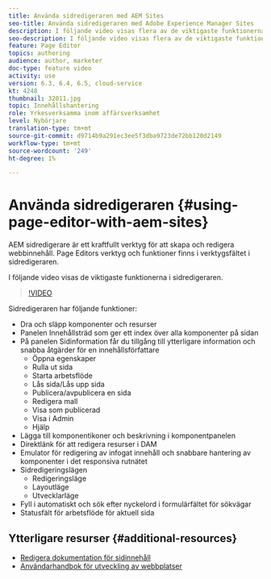 ```yaml
---
title: Använda sidredigeraren med AEM Sites
seo-title: Använda sidredigeraren med Adobe Experience Manager Sites
description: I följande video visas flera av de viktigaste funktionerna i Touch-UI Sites Editor i Adobe Experience Manager.
seo-description: I följande video visas flera av de viktigaste funktionerna i Touch-UI Sites Editor i Adobe Experience Manager.
feature: Page Editor
topics: authoring
audience: author, marketer
doc-type: feature video
activity: use
version: 6.3, 6.4, 6.5, cloud-service
kt: 4248
thumbnail: 32011.jpg
topic: Innehållshantering
role: Yrkesverksamma inom affärsverksamhet
level: Nybörjare
translation-type: tm+mt
source-git-commit: d9714b9a291ec3ee5f3dba9723de72bb120d2149
workflow-type: tm+mt
source-wordcount: '249'
ht-degree: 1%

---
```



# Använda sidredigeraren {#using-page-editor-with-aem-sites}

AEM sidredigerare är ett kraftfullt verktyg för att skapa och redigera webbinnehåll. Page Editors verktyg och funktioner finns i verktygsfältet i sidredigeraren.

I följande video visas de viktigaste funktionerna i sidredigeraren.

>[!VIDEO](https://video.tv.adobe.com/v/32011?quality=12&learn=on)

Sidredigeraren har följande funktioner:

* Dra och släpp komponenter och resurser
* Panelen Innehållsträd som ger ett index över alla komponenter på sidan
* På panelen Sidinformation får du tillgång till ytterligare information och snabba åtgärder för en innehållsförfattare
   * Öppna egenskaper
   * Rulla ut sida
   * Starta arbetsflöde
   * Lås sida/Lås upp sida
   * Publicera/avpublicera en sida
   * Redigera mall
   * Visa som publicerad
   * Visa i Admin
   * Hjälp
* Lägga till komponentikoner och beskrivning i komponentpanelen
* Direktlänk för att redigera resurser i DAM
* Emulator för redigering av infogat innehåll och snabbare hantering av komponenter i det responsiva rutnätet
* Sidredigeringslägen
   * Redigeringsläge
   * Layoutläge
   * Utvecklarläge
* Fyll i automatiskt och sök efter nyckelord i formulärfältet för sökvägar
* Statusfält för arbetsflöde för aktuell sida

## Ytterligare resurser {#additional-resources}

* [Redigera dokumentation för sidinnehåll](https://docs.adobe.com/content/help/en/experience-manager-65/authoring/authoring/editing-content.html)
* [Användarhandbok för utveckling av webbplatser](https://docs.adobe.com/content/help/en/experience-manager-65/authoring/home.html)
